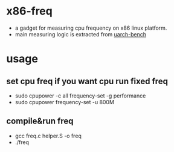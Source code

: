 # x86-freq
* a gadget for measuring cpu frequency on x86 linux platform. 
* main measuring logic is extracted from [uarch-bench](https://github.com/travisdowns/uarch-bench.git)

# usage

## set cpu freq if you want cpu run fixed freq
* sudo cpupower -c all frequency-set -g performance
* sudo cpupower frequency-set -u 800M

## compile&run freq
* gcc freq.c helper.S -o freq
* ./freq
